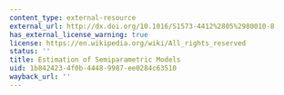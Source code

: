 ```yaml
---
content_type: external-resource
external_url: http://dx.doi.org/10.1016/S1573-4412%2805%2980010-8
has_external_license_warning: true
license: https://en.wikipedia.org/wiki/All_rights_reserved
status: ''
title: Estimation of Semiparametric Models
uid: 1b842423-4f0b-4448-9987-ee0284c63510
wayback_url: ''
---
```

